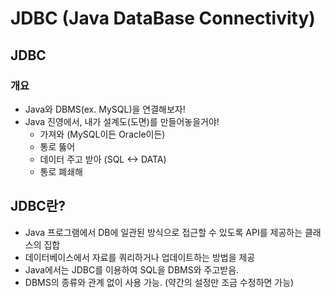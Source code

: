 # JDBC (Java DataBase Connectivity)

## JDBC

### 개요

* Java와 DBMS(ex. MySQL)을 연결해보자!
* Java 진영에서, 내가 설계도(도면)를 만들어놓을거야! 
  * 가져와 (MySQL이든 Oracle이든)
  * 통로 뚫어
  * 데이터 주고 받아 (SQL <-> DATA)
  * 통로 폐쇄해 

## JDBC란?

* Java 프로그램에서 DB에 일관된 방식으로 접근할 수 있도록 API를 제공하는 클래스의 집합
* 데이터베이스에서 자료를 쿼리하거나 업데이트하는 방법을 제공
* Java에서는 JDBC를 이용하여 SQL을 DBMS와 주고받음.
* DBMS의 종류와 관계 없이 사용 가능. (약간의 설정만 조금 수정하면 가능)